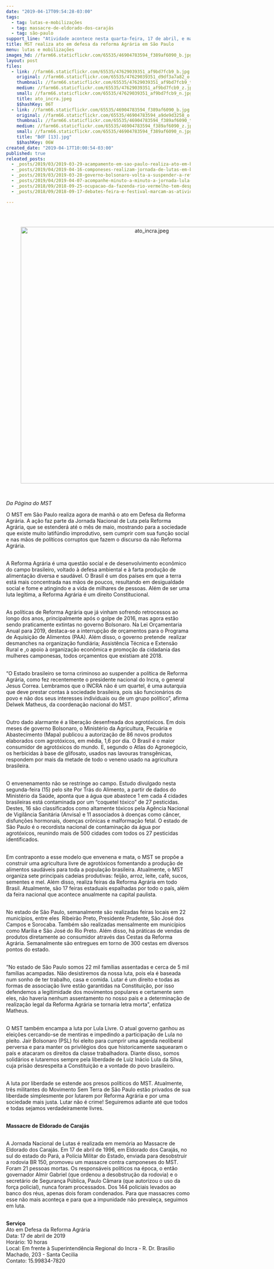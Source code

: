 ```yaml
---
date: "2019-04-17T09:54:28-03:00"
tags:
  - tag: lutas-e-mobilizações
  - tag: massacre-de-eldorado-dos-carajás
  - tag: são-paulo
support_line: "Atividade acontece nesta quarta-feira, 17 de abril, e marca os 23 anos do Massacre de Eldorado dos Carajás (PA)"
title: MST realiza ato em defesa da reforma Agrária em São Paulo
menu: lutas e mobilizações
images_hd: //farm66.staticflickr.com/65535/46904783594_f389af6090_b.jpg
layout: post
files:
  - link: //farm66.staticflickr.com/65535/47629039351_af9bd7fcb9_b.jpg
    original: //farm66.staticflickr.com/65535/47629039351_d9df3a7a82_o.jpg
    thumbnail: //farm66.staticflickr.com/65535/47629039351_af9bd7fcb9_t.jpg
    medium: //farm66.staticflickr.com/65535/47629039351_af9bd7fcb9_z.jpg
    small: //farm66.staticflickr.com/65535/47629039351_af9bd7fcb9_n.jpg
    title: ato_incra.jpeg
    $$hashKey: 06T
  - link: //farm66.staticflickr.com/65535/46904783594_f389af6090_b.jpg
    original: //farm66.staticflickr.com/65535/46904783594_a9de9d3258_o.jpg
    thumbnail: //farm66.staticflickr.com/65535/46904783594_f389af6090_t.jpg
    medium: //farm66.staticflickr.com/65535/46904783594_f389af6090_z.jpg
    small: //farm66.staticflickr.com/65535/46904783594_f389af6090_n.jpg
    title: "BdF [13].jpg"
    $$hashKey: 06W
created_date: "2019-04-17T10:00:54-03:00"
published: true
releated_posts:
  - _posts/2019/03/2019-03-29-acampamento-em-sao-paulo-realiza-ato-em-busca-de-justica.md
  - _posts/2019/04/2019-04-16-componeses-realizam-jornada-de-lutas-em-belem-no-para.md
  - _posts/2019/03/2019-03-28-governo-bolsonaro-volta-a-suspender-a-reforma-agraria-no-pais.md
  - _posts/2019/04/2019-04-07-acompanhe-minuto-a-minuto-a-jornada-lula-livre.md
  - _posts/2018/09/2018-09-25-ocupacao-da-fazenda-rio-vermelho-tem-despejo-iminente.md
  - _posts/2018/09/2018-09-17-debates-feira-e-festival-marcam-as-atividades-pre-congresso-do-povo.md

---
```

<p>&nbsp;</p>

<div style="text-align:center">
<figure class="image" style="display:inline-block"><img alt="ato_incra.jpeg" height="700" src="//farm66.staticflickr.com/65535/47629039351_af9bd7fcb9_b.jpg" width="700" />
<figcaption></figcaption>
</figure>
</div>

<p><br />
<em>Da P&aacute;gina do MST</em></p>

<p>O MST em S&atilde;o Paulo realiza agora de manh&atilde; o ato em Defesa da Reforma Agr&aacute;ria. A a&ccedil;&atilde;o faz parte da Jornada Nacional de Luta pela Reforma Agr&aacute;ria, que se estender&aacute; at&eacute; o m&ecirc;s de maio, mostrando para a sociedade que existe muito latif&uacute;ndio improdutivo, sem cumprir com sua fun&ccedil;&atilde;o social e nas m&atilde;os de pol&iacute;ticos corruptos que fazem o discurso da n&atilde;o Reforma Agr&aacute;ria.<br />
&nbsp;</p>

<p>A Reforma Agr&aacute;ria &eacute; uma quest&atilde;o social e de desenvolvimento econ&ocirc;mico do campo brasileiro, voltado &agrave; defesa ambiental e &agrave; farta produ&ccedil;&atilde;o de alimenta&ccedil;&atilde;o diversa e saud&aacute;vel. O Brasil &eacute; um dos pa&iacute;ses em que a terra est&aacute; mais concentrada nas m&atilde;os de poucos, resultando em desigualdade social e fome e atingindo e a vida de milhares de pessoas. Al&eacute;m de ser uma luta leg&iacute;tima, a Reforma Agr&aacute;ria &eacute; um direito Constitucional.<br />
&nbsp;</p>

<p>As pol&iacute;ticas de Reforma Agr&aacute;ria que j&aacute; vinham sofrendo retrocessos ao longo dos anos, principalmente ap&oacute;s o golpe de 2016, mas agora est&atilde;o sendo praticamente extintas no governo Bolsonaro. Na Lei Or&ccedil;amentaria Anual para 2019, destaca-se a interrup&ccedil;&atilde;o de or&ccedil;amentos para o Programa de Aquisi&ccedil;&atilde;o de Alimentos (PAA). Al&eacute;m disso, o governo pretende&nbsp; realizar desmanches na organiza&ccedil;&atilde;o fundi&aacute;ria; Assist&ecirc;ncia T&eacute;cnica e Extens&atilde;o Rural e ,o apoio &agrave; organiza&ccedil;&atilde;o econ&ocirc;mica e promo&ccedil;&atilde;o da cidadania das mulheres camponesas, todos or&ccedil;amentos que existiam at&eacute; 2018.<br />
&nbsp;</p>

<p>&ldquo;O Estado brasileiro se torna criminoso ao suspender a pol&iacute;tica de Reforma Agr&aacute;ria, como fez recentemente o presidente nacional do Incra, o general Jesus Correa. Lembramos que o INCRA n&atilde;o &eacute; um quartel, &eacute; uma autarquia que deve prestar contas &agrave; sociedade brasileira, pois s&atilde;o funcion&aacute;rios do povo e n&atilde;o dos seus interesses individuais ou de um grupo pol&iacute;tico&rdquo;, afirma Delwek Matheus, da coordena&ccedil;&atilde;o nacional do MST.<br />
&nbsp;</p>

<p>Outro dado alarmante &eacute; a libera&ccedil;&atilde;o desenfreada dos agrot&oacute;xicos. Em dois meses de governo Bolsonaro, o Minist&eacute;rio da Agricultura, Pecu&aacute;ria e Abastecimento (Mapa) publicou a autoriza&ccedil;&atilde;o de 86 novos produtos elaborados com agrot&oacute;xicos, em m&eacute;dia, 1,6 por dia. O Brasil &eacute; o maior consumidor de agrot&oacute;xicos do mundo. E, segundo o Atlas do Agroneg&oacute;cio, os herbicidas &agrave; base de glifosato, usados nas lavouras transg&ecirc;nicas, respondem por mais da metade de todo o veneno usado na agricultura brasileira.<br />
&nbsp;</p>

<p>O envenenamento n&atilde;o se restringe ao campo. Estudo divulgado nesta segunda-feira (15) pelo site Por Tr&aacute;s do Alimento, a partir de dados do Minist&eacute;rio da Sa&uacute;de, aponta que a &aacute;gua que abastece 1 em cada 4 cidades brasileiras est&aacute; contaminada por um &ldquo;coquetel t&oacute;xico&rdquo; de 27 pesticidas. Destes, 16 s&atilde;o classificados como altamente t&oacute;xicos pela Ag&ecirc;ncia Nacional de Vigil&acirc;ncia Sanit&aacute;ria (Anvisa) e 11 associados &agrave; doen&ccedil;as como c&acirc;ncer, disfun&ccedil;&otilde;es hormonais, doen&ccedil;as cr&ocirc;nicas e malforma&ccedil;&atilde;o fetal. O estado de S&atilde;o Paulo &eacute; o recordista nacional de contamina&ccedil;&atilde;o da &aacute;gua por agrot&oacute;xicos, reunindo mais de 500 cidades com todos os 27 pesticidas identificados.<br />
&nbsp;</p>

<p>Em contraponto a esse modelo que envenena e mata, o MST se prop&otilde;e a construir uma agricultura livre de agrot&oacute;xicos fomentando a produ&ccedil;&atilde;o de alimentos saud&aacute;veis para toda a popula&ccedil;&atilde;o brasileira. Atualmente, o MST organiza sete principais cadeias produtivas: feij&atilde;o, arroz, leite, caf&eacute;, sucos, sementes e mel. Al&eacute;m disso, realiza feiras da Reforma Agr&aacute;ria em todo Brasil. Atualmente, s&atilde;o 17 feiras estaduais espalhadas por todo o pa&iacute;s, al&eacute;m da feira nacional que acontece anualmente na capital paulista.<br />
&nbsp;</p>

<p>No estado de S&atilde;o Paulo, semanalmente s&atilde;o realizadas feiras locais em 22 munic&iacute;pios, entre eles&nbsp; Ribeir&atilde;o Preto, Presidente Prudente, S&atilde;o Jos&eacute; dos Campos e Sorocaba. Tamb&eacute;m s&atilde;o realizadas mensalmente em munic&iacute;pios como Mar&iacute;lia e S&atilde;o Jos&eacute; do Rio Preto. Al&eacute;m disso, h&aacute; pr&aacute;ticas de vendas de produtos diretamente ao consumidor atrav&eacute;s das Cestas da Reforma Agr&aacute;ria. Semanalmente s&atilde;o entregues em torno de 300 cestas em diversos pontos do estado.</p>

<p><br />
&ldquo;No estado de S&atilde;o Paulo somos 22 mil fam&iacute;lias assentadas e cerca de 5 mil fam&iacute;lias acampadas. N&atilde;o desistiremos da nossa luta, pois ela &eacute; baseada num sonho de ter trabalho, casa e comida. Lutar &eacute; um direito e todas as formas de associa&ccedil;&atilde;o livre est&atilde;o garantidas na Constitui&ccedil;&atilde;o, por isso defendemos a legitimidade dos movimentos populares e certamente sem eles, n&atilde;o haveria nenhum assentamento no nosso pa&iacute;s e a determina&ccedil;&atilde;o de realiza&ccedil;&atilde;o legal da Reforma Agr&aacute;ria se tornaria letra morta&rdquo;, enfatiza Matheus.<br />
&nbsp;</p>

<p>O MST tamb&eacute;m encampa a luta por Lula Livre. O atual governo ganhou as elei&ccedil;&otilde;es cercando-se de mentiras e impedindo a participa&ccedil;&atilde;o de Lula no pleito. Jair Bolsonaro (PSL) foi eleito para cumprir uma agenda neoliberal perversa e para manter os privil&eacute;gios dos que historicamente saquearam o pa&iacute;s e atacaram os direitos da classe trabalhadora. Diante disso, somos solid&aacute;rios e lutaremos sempre pela liberdade de Luiz In&aacute;cio Lula da Silva, cuja pris&atilde;o desrespeita a Constitui&ccedil;&atilde;o e a vontade do povo brasileiro.<br />
&nbsp;</p>

<p>A luta por liberdade se estende aos presos pol&iacute;ticos do MST. Atualmente, tr&ecirc;s militantes do Movimento Sem Terra de S&atilde;o Paulo est&atilde;o privados de sua liberdade simplesmente por lutarem por Reforma Agr&aacute;ria e por uma sociedade mais justa. Lutar n&atilde;o &eacute; crime! Seguiremos adiante at&eacute; que todos e todas sejamos verdadeiramente livres.<br />
&nbsp;</p>

<p><strong>Massacre de Eldorado de Caraj&aacute;s</strong><br />
&nbsp;</p>

<p>A Jornada Nacional de Lutas &eacute; realizada em mem&oacute;ria ao Massacre de Eldorado dos Caraj&aacute;s. Em 17 de abril de 1996, em Eldorado dos Caraj&aacute;s, no sul do estado do Par&aacute;, a Pol&iacute;cia Militar do Estado, enviada para desobstruir a rodovia BR 150, promoveu um massacre contra camponeses do MST. Foram 21 pessoas mortas. Os respons&aacute;veis pol&iacute;ticos na &eacute;poca, o ent&atilde;o governador Almir Gabriel (que ordenou a desobstru&ccedil;&atilde;o da rodovia) e o secret&aacute;rio de Seguran&ccedil;a P&uacute;blica, Paulo C&acirc;mara (que autorizou o uso da for&ccedil;a policial), nunca foram processados. Dos 144 policiais levados ao banco dos r&eacute;us, apenas dois foram condenados. Para que massacres como esse n&atilde;o mais aconte&ccedil;a e para que a impunidade n&atilde;o prevale&ccedil;a, seguimos em luta.<br />
&nbsp;</p>

<p><strong>Servi&ccedil;o</strong><br />
Ato em Defesa da Reforma Agr&aacute;ria<br />
Data: 17 de abril de 2019<br />
Hor&aacute;rio: 10 horas<br />
Local: Em frente &agrave; Superintend&ecirc;ncia Regional do Incra - R. Dr. Brasilio Machado, 203 - Santa Cecilia<br />
Contato: 15.99834-7820</p>

